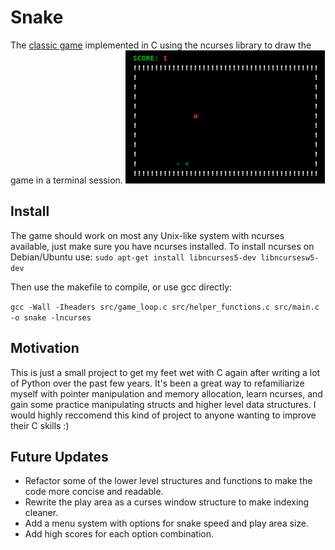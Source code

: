 # Snake
The [classic game](https://en.wikipedia.org/wiki/Snake_(video_game_genre)) implemented in C using the ncurses library to draw the game in a terminal session.
![demo gif](https://github.com/jpritcha3-14/snake-game/blob/master/demo.gif)

## Install
The game should work on most any Unix-like system with ncurses available, just make sure you have ncurses installed.  To install ncurses on Debian/Ubuntu use: ```sudo apt-get install libncurses5-dev libncursesw5-dev```

Then use the makefile to compile, or use gcc directly:

```gcc -Wall -Iheaders src/game_loop.c src/helper_functions.c src/main.c -o snake -lncurses```

## Motivation
This is just a small project to get my feet wet with C again after writing a lot of Python over the past few years.  It's been a great way to refamiliarize myself with pointer manipulation and memory allocation, learn ncurses, and gain some practice manipulating structs and higher level data structures.  I would highly reccomend this kind of project to anyone wanting to improve their C skills :)

## Future Updates
- Refactor some of the lower level structures and functions to make the code more concise and readable.
- Rewrite the play area as a curses window structure to make indexing cleaner.
- Add a menu system with options for snake speed and play area size.
- Add high scores for each option combination.
